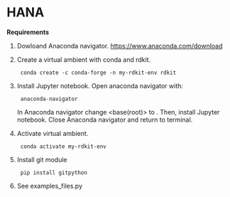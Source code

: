 # HANA

**Requirements** 

1. Dowloand Anaconda navigator.
https://www.anaconda.com/download

2. Create a virtual ambient with conda and rdkit.
        
        conda create -c conda-forge -n my-rdkit-env rdkit
   
3. Install Jupyter notebook. Open anaconda navigator with:

        anaconda-navigator
   
   In Anaconda navigator change <base(root)> to <my-rdkit-env>. Then, install Jupyter notebook.
   Close Anaconda navigator and return to terminal.
        
4. Activate virtual ambient.

        conda activate my-rdkit-env

5. Install git module

        pip install gitpython
   
7. See examples_files.py
